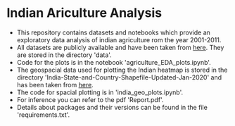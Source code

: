 # Indian Ariculture Analysis
- This repository contains datasets and notebooks which provide an exploratory data analysis of indian agriculture rom the year 2001-2011.
- All datasets are publicly available and have been taken from [here](data.gov.in). They are stored in the directory 'data'.
- Code for the plots is in the notebook 'agriculture_EDA_plots.ipynb'.
- The geospacial data used for plotting the Indian heatmap is stored in the directory 'India-State-and-Country-Shapefile-Updated-Jan-2020' and has been taken from [here](https://github.com/AnujTiwari/India-State-and-Country-Shapefile-Updated-Jan-2020).
- The code for spacial plotting is in 'india_geo_plots.ipynb'.
- For inference you can refer to the pdf 'Report.pdf'.
- Details about packages and their versions can be found in the file 'requirements.txt'.
